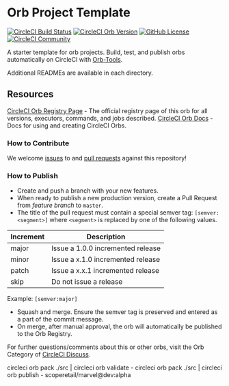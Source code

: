 # Orb Project Template

[![CircleCI Build Status](https://circleci.com/gh/scoperetail-io/marvel-orb.svg?style=shield "CircleCI Build Status")](https://circleci.com/gh/scoperetail-io/marvel-orb) [![CircleCI Orb Version](https://badges.circleci.com/orbs/scoperetail/marvel.svg)](https://circleci.com/orbs/registry/orb/scoperetail/marvel) [![GitHub License](https://img.shields.io/badge/license-MIT-lightgrey.svg)](https://raw.githubusercontent.com/scoperetail-io/marvel-orb/master/LICENSE) [![CircleCI Community](https://img.shields.io/badge/community-CircleCI%20Discuss-343434.svg)](https://discuss.circleci.com/c/ecosystem/orbs)



A starter template for orb projects. Build, test, and publish orbs automatically on CircleCI with [Orb-Tools](https://circleci.com/orbs/registry/orb/circleci/orb-tools).

Additional READMEs are available in each directory.



## Resources

[CircleCI Orb Registry Page](https://circleci.com/orbs/registry/orb/scoperetail/marvel-orb) - The official registry page of this orb for all versions, executors, commands, and jobs described.
[CircleCI Orb Docs](https://circleci.com/docs/2.0/orb-intro/#section=configuration) - Docs for using and creating CircleCI Orbs.

### How to Contribute

We welcome [issues](https://github.com/scoperetail-io/marvel-orb/issues) to and [pull requests](https://github.com/scoperetail-io/marvel-orb/pulls) against this repository!

### How to Publish
* Create and push a branch with your new features.
* When ready to publish a new production version, create a Pull Request from _feature branch_ to `master`.
* The title of the pull request must contain a special semver tag: `[semver:<segment>]` where `<segment>` is replaced by one of the following values.

| Increment | Description|
| ----------| -----------|
| major     | Issue a 1.0.0 incremented release|
| minor     | Issue a x.1.0 incremented release|
| patch     | Issue a x.x.1 incremented release|
| skip      | Do not issue a release|

Example: `[semver:major]`

* Squash and merge. Ensure the semver tag is preserved and entered as a part of the commit message.
* On merge, after manual approval, the orb will automatically be published to the Orb Registry.


For further questions/comments about this or other orbs, visit the Orb Category of [CircleCI Discuss](https://discuss.circleci.com/c/orbs).



circleci orb pack ./src | circleci orb validate -
circleci orb pack ./src | circleci orb publish -  scoperetail/marvel@dev:alpha


